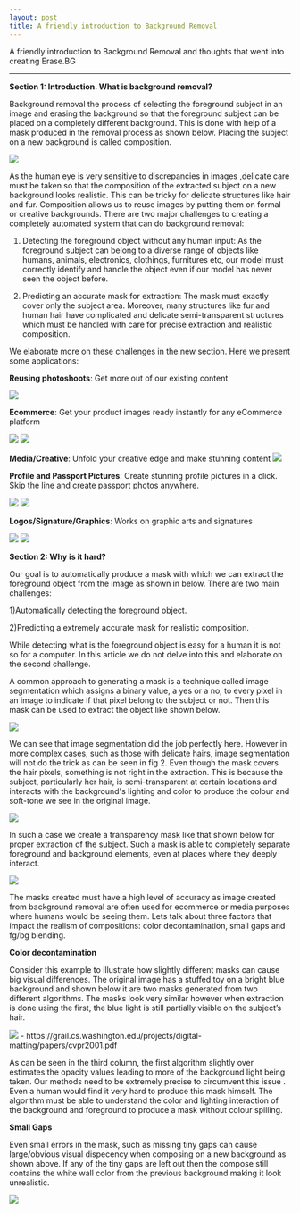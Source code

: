 ```yaml
---
layout: post
title: A friendly introduction to Background Removal
---
```

A friendly introduction to Background Removal and thoughts that went into creating Erase.BG

---


**Section 1: Introduction. What is background removal?**

Background removal the process of selecting the foreground subject in an image and erasing the background so that the foreground subject can be placed on a completely different background. This is done with help of a mask produced in the removal process as shown below. Placing the subject on a new background is called composition. 


<img src="https://github.com/bluesky314/bluesky314.github.io/blob/master/images/bgremoval/intro.jpg?raw=true" >

As the human eye is very sensitive to discrepancies in images ,delicate care must be taken so that the composition of the extracted subject on a new background looks realistic. This can be tricky for delicate structures like hair and fur. Composition allows us to reuse images by putting them on formal or creative backgrounds. There are two major challenges to creating a completely automated system that can do background removal: 

1) Detecting the foreground object without any human input: As the foreground subject can belong to a diverse range of objects like humans, animals, electronics, clothings, furnitures etc, our model must correctly identify and handle the object even if our model has never seen the object before.

2) Predicting an accurate mask for extraction: The mask must exactly cover only the subject area. Moreover, many structures like fur and human hair have complicated and delicate semi-transparent structures which must be handled with care for precise extraction and realistic composition.

We elaborate more on these challenges in the new section. Here we present some applications:

**Reusing photoshoots**: Get more out of our existing content

<img src="https://github.com/bluesky314/bluesky314.github.io/blob/master/images/bgremoval/model.jpg?raw=true" >

**Ecommerce**: Get your product images ready instantly for any eCommerce platform

<img src="https://github.com/bluesky314/bluesky314.github.io/blob/master/images/bgremoval/shirt.jpg?raw=true" >
<img src="https://github.com/bluesky314/bluesky314.github.io/blob/master/images/bgremoval/shoe.jpg?raw=true" >


**Media/Creative**: Unfold your creative edge and make stunning content
<img src="https://github.com/bluesky314/bluesky314.github.io/blob/master/images/bgremoval/media.jpg?raw=true" >


**Profile and Passport Pictures**: Create stunning profile pictures in a click. Skip the line and create passport photos anywhere.

<img src="https://github.com/bluesky314/bluesky314.github.io/blob/master/images/bgremoval/profilepic.jpg?raw=true" >

<img src="https://github.com/bluesky314/bluesky314.github.io/blob/master/images/bgremoval/passport.jpg?raw=true" >


**Logos/Signature/Graphics**: Works on graphic arts and signatures 

<img src="https://github.com/bluesky314/bluesky314.github.io/blob/master/images/bgremoval/graphic.png?raw=true" >

<img src="https://github.com/bluesky314/bluesky314.github.io/blob/master/images/bgremoval/sig.jpg?raw=true" >

 
**Section 2: Why is it hard?**

Our goal is to automatically produce a mask with which we can extract the foreground object from the image as shown in below. There are two main challenges:

1)Automatically detecting the foreground object. 

2)Predicting a extremely accurate mask for realistic composition.

While detecting what is the foreground object is easy for a human it is not so for a computer. In this article we do not delve into this and elaborate on the second challenge.

A common approach to generating a mask is a technique called image segmentation which assigns a binary value, a yes or a no, to every pixel in an image to indicate if that pixel belong to the subject or not. Then this mask can be used to extract the object like shown below.

<img src="https://github.com/bluesky314/bluesky314.github.io/blob/master/images/bgremoval/solidseg.jpg?raw=true" >


We can see that image segmentation did the job perfectly here. However in more complex cases, such as those with delicate hairs, image segmentation will not do the trick as can be seen in fig 2. Even though the mask covers the hair pixels, something is not right in the extraction. This is because the subject, particularly her hair, is semi-transparent at certain locations and interacts with the background's lighting and color  to produce the colour and soft-tone we see in the original image. 

<img src="https://github.com/bluesky314/bluesky314.github.io/blob/master/images/bgremoval/hairseg.jpg?raw=true" >

In such a case we create a transparency mask like that shown below for proper extraction of the subject. Such a mask is able to completely separate foreground and background elements, even at places where they deeply interact.

<img src="https://github.com/bluesky314/bluesky314.github.io/blob/master/images/bgremoval/hairalpha.jpg?raw=true" >


The masks created must have a high level of accuracy as image created from background removal are often used for ecommerce or media purposes where humans would be seeing them. Lets talk about three factors that impact the realism of compositions: color decontamination, small gaps and fg/bg blending.

**Color decontamination**

Consider this example to illustrate how slightly different masks can cause big visual differences. The original image has a stuffed toy on a bright blue background and shown below it are two masks generated from two different algorithms. The masks look very similar however when extraction is done using the first, the blue light is still partially visible on the subject’s hair. 

<img src="https://github.com/bluesky314/bluesky314.github.io/blob/master/images/bgremoval/colorcontamination.png?raw=true" >
- https://grail.cs.washington.edu/projects/digital-matting/papers/cvpr2001.pdf

As can be seen in the third column, the first algorithm slightly over estimates the opacity values leading to more of the background light being taken. Our methods need to be extremely precise to circumvent this issue . Even a human would find it very hard to produce this mask himself. The algorithm must be able to understand the color and lighting interaction of the background and foreground to produce a mask without colour spilling.


**Small Gaps**

Even small errors in the mask, such as missing tiny gaps can cause large/obvious visual dispecency when composing on a new background as shown above. If any of the tiny gaps are left out then the compose still contains the white wall color from the previous background making it look unrealistic.  

<img src="https://github.com/bluesky314/bluesky314.github.io/blob/master/images/bgremoval/smallgaps.jpg?raw=true" >
